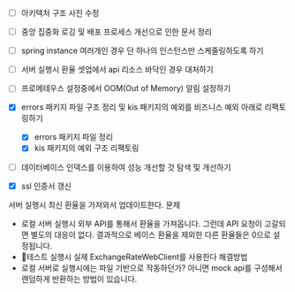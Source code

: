 - [ ] 아키텍처 구조 사진 수정
- [ ] 중앙 집중화 로깅 및 배포 프로세스 개선으로 인한 문서 정리
- [ ] spring instance 여러개인 경우 단 하나의 인스턴스만 스케줄링하도록 하기
- [ ] 서버 실행시 환율 셋업에서 api 리소스 바닥인 경우 대처하기
- [ ] 프로메테우스 설정중에서 OOM(Out of Memory) 알림 설정하기
- [x] errors 패키지 파일 구조 정리 및 kis 패키지의 예외를 비즈니스 예외 아래로 리팩토링하기
	- [x] errors 패키지 파일 정리
	- [x] kis 패키지의 예외 구조 리팩토링
- [ ] 데이터베이스 인덱스를 이용하여 성능 개선할 것 탐색 및 개선하기
- [x] ssl 인증서 갱신



서버 실행시 최신 환율을 가져와서 업데이트한다.
문제
- 로컬 서버 실행시 외부 API를 통해서 환율을 가져옵니다. 그런데 API 요청이 고갈되면 별도의 대응이 없다. 결과적으로 베이스 환율을 제외한 다른 환율들은 0으로 설정됩니다.
- 테스트 실행시 실제 ExchangeRateWebClient를 사용한다
해결방법
- 로컬 서버로 실행시에는 파일 기반으로 작동하던가? 아니면 mock api를 구성해서 랜덤하게 반환하는 방법이 있습니다.